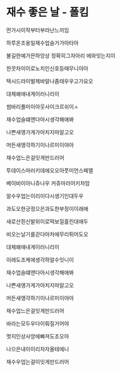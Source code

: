 # 재수 좋은 날 - 폴킴

먼가시이작부터부라난느끼임

하루온조옹일재수업슬거가아타아

불길한예가믄하앙상 정확히그자아리 에와잇는지이

한끗차이이로노치인신호등때무니야아

택시드라이벌제바알나좀태우우고가요오

대체왜애내게이러니리이

썸바리풀미이아웃사이크르쉬이ㅅ

재수업슬떄앤다아시생각해애봐

나쁜새앵가게가아치지마알고오

머든새앵각하기이나르미이야아

재수업느은걸잇게만드러어

투데이스마러키데에오오아풋미언스페엘

베이비이아니쥬나우 커쥬마러어키차암

알수우업는이리이다시생기인대두우

과도오한긍정으은과도한부정이이래애



새로산흰신발위이로떡보낄흘린대애두

비오는날기를걷다아차에무리튀어도오

대체왜애내게이러니리이

이래도조케에생각하알수잇니이

재수업슬떄앤다아시생각해애봐

나쁜새앵가게가아치지마알고오

머든새앵각하기이나르미이야아

재수업느은걸잇게만드러어

바라는모두우다이뤄질거어야

멋지인상사앙에빠져도조오아

나으은내이이리차자올테에니

재수우업는걸이잇게만드러어
